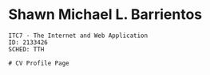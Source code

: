 # Shawn Michael L. Barrientos
    ITC7 - The Internet and Web Application
    ID: 2133426
    SCHED: TTH
    
    # CV Profile Page